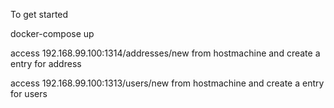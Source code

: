To get started 

docker-compose up

access 192.168.99.100:1314/addresses/new from hostmachine and create a entry for address

access 192.168.99.100:1313/users/new from hostmachine and create a entry for users
